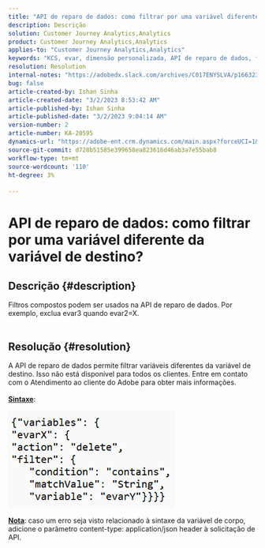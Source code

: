 ```yaml
---
title: "API de reparo de dados: como filtrar por uma variável diferente da variável de destino?"
description: Descrição
solution: Customer Journey Analytics,Analytics
product: Customer Journey Analytics,Analytics
applies-to: "Customer Journey Analytics,Analytics"
keywords: "KCS, evar, dimensão personalizada, API de reparo de dados, filtro"
resolution: Resolution
internal-notes: "https://adobedx.slack.com/archives/C017ENYSLVA/p1663232879048209"
bug: false
article-created-by: Ishan Sinha
article-created-date: "3/2/2023 8:53:42 AM"
article-published-by: Ishan Sinha
article-published-date: "3/2/2023 9:04:14 AM"
version-number: 2
article-number: KA-20595
dynamics-url: "https://adobe-ent.crm.dynamics.com/main.aspx?forceUCI=1&pagetype=entityrecord&etn=knowledgearticle&id=e5adefb9-d7b8-ed11-83fe-6045bd0065f9"
source-git-commit: d728b51585e399658ea823616d46ab3a7e55bab8
workflow-type: tm+mt
source-wordcount: '110'
ht-degree: 3%

---
```


# API de reparo de dados: como filtrar por uma variável diferente da variável de destino?

## Descrição {#description}

Filtros compostos podem ser usados na API de reparo de dados. Por exemplo, exclua evar3 quando evar2=X.
<br> 

## Resolução {#resolution}

A API de reparo de dados permite filtrar variáveis diferentes da variável de destino. Isso não está disponível para todos os clientes. Entre em contato com o Atendimento ao cliente do Adobe para obter mais informações.<br> <br><u><b>Sintaxe</b></u>:

![](assets/7479bc27-d9b8-ed11-83fe-6045bd0065f9.png)

<u><b>Nota</b></u>: caso um erro seja visto relacionado à sintaxe da variável de corpo, adicione o parâmetro content-type: application/json header à solicitação de API.
